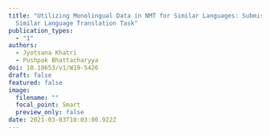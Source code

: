 ```yaml
---
title: "Utilizing Monolingual Data in NMT for Similar Languages: Submission to
  Similar Language Translation Task"
publication_types:
  - "1"
authors:
  - Jyotsana Khatri
  - Pushpak Bhattacharyya
doi: 10.18653/v1/W19-5426
draft: false
featured: false
image:
  filename: ""
  focal_point: Smart
  preview_only: false
date: 2021-03-03T10:03:00.922Z
---
```

